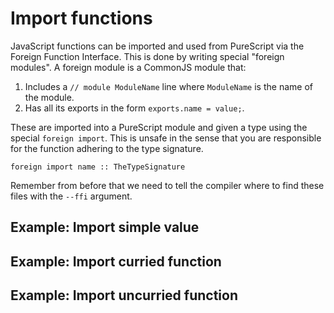 Import functions
================

JavaScript functions can be imported and used from PureScript via the Foreign
Function Interface. This is done by writing special "foreign modules". A
foreign module is a CommonJS module that:

1. Includes a `// module ModuleName` line where `ModuleName` is the name of the
   module.
2. Has all its exports in the form `exports.name = value;`.

These are imported into a PureScript module and given a type using the special
`foreign import`. This is unsafe in the sense that you are responsible for the
function adhering to the type signature.

    foreign import name :: TheTypeSignature

Remember from before that we need to tell the compiler where to find these
files with the `--ffi` argument.

Example: Import simple value
----------------------------

Example: Import curried function
--------------------------------

Example: Import uncurried function
----------------------------------

